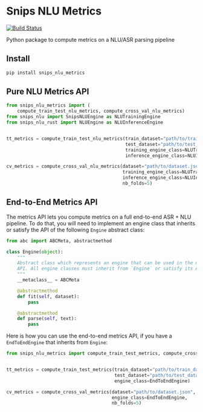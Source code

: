 # Snips NLU Metrics

[![Build Status](https://travis-ci.org/snipsco/snips-nlu-metrics.svg?branch=master)](https://travis-ci.org/snipsco/snips-nlu-metrics)

Python package to compute metrics on a NLU/ASR parsing pipeline

## Install
 
```bash
pip install snips_nlu_metrics
```

## Pure NLU Metrics API

```python
from snips_nlu_metrics import (
    compute_train_test_nlu_metrics, compute_cross_val_nlu_metrics)
from snips_nlu import SnipsNLUEngine as NLUTrainingEngine
from snips_nlu_rust import NLUEngine as NLUInferenceEngine


tt_metrics = compute_train_test_nlu_metrics(train_dataset="path/to/train_dataset.json", 
                                            test_dataset="path/to/test_dataset.json",
                                            training_engine_class=NLUTrainingEngine,
                                            inference_engine_class=NLUInferenceEngine)

cv_metrics = compute_cross_val_nlu_metrics(dataset="path/to/dataset.json", 
                                           training_engine_class=NLUTrainingEngine,
                                           inference_engine_class=NLUInferenceEngine, 
                                           nb_folds=5)
```

## End-to-End Metrics API

The metrics API lets you compute metrics on a full end-to-end ASR + NLU pipeline.
To do that, you will need to implement an engine class that inherits or satisfy 
the API of the following `Engine` abstract class:

```python
from abc import ABCMeta, abstractmethod

class Engine(object):
    """
    Abstract class which represents an engine that can be used in the metrics
    API. All engine classes must inherit from `Engine` or satisfy its API.
    """
    __metaclass__ = ABCMeta

    @abstractmethod
    def fit(self, dataset):
        pass

    @abstractmethod
    def parse(self, text):
        pass
``` 

Here is how you can use the end-to-end metrics API, if you have a `EndToEndEngine` that inherits from `Engine`:

```python
from snips_nlu_metrics import compute_train_test_metrics, compute_cross_val_metrics


tt_metrics = compute_train_test_metrics(train_dataset="path/to/train_dataset.json", 
                                        test_dataset="path/to/test_dataset.json",
                                        engine_class=EndToEndEngine)

cv_metrics = compute_cross_val_metrics(dataset="path/to/dataset.json", 
                                       engine_class=EndToEndEngine, 
                                       nb_folds=5)
```
